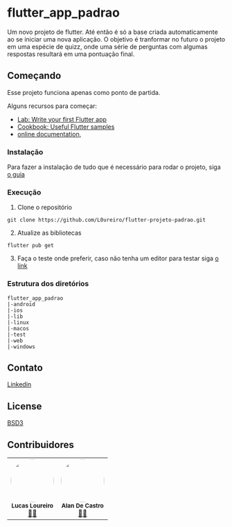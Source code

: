 # flutter_app_padrao

Um novo projeto de flutter. Até então é só a base criada automaticamente ao se iniciar uma nova aplicação. O objetivo é tranformar no futuro o projeto em uma espécie de quizz, onde uma série de perguntas com algumas respostas resultará em uma pontuação final. 

## Começando

Esse projeto funciona apenas como ponto de partida.

Alguns recursos para começar:

- [Lab: Write your first Flutter app](https://docs.flutter.dev/get-started/codelab)
- [Cookbook: Useful Flutter samples](https://docs.flutter.dev/cookbook)
- [online documentation](https://docs.flutter.dev/), 

### Instalação 

Para fazer a instalação de tudo que é necessário para rodar o projeto, siga [o guia](https://docs.flutter.dev/get-started/install)

### Execução 

1. Clone o repositório
```
git clone https://github.com/L0ureiro/flutter-projeto-padrao.git
``` 
2. Atualize as bibliotecas
```
flutter pub get
```
3. Faça o teste onde preferir, caso não tenha um editor para testar siga [o link](https://docs.flutter.dev/get-started/editor?tab=vscode)

### Estrutura dos diretórios

```
flutter_app_padrao
|-android
|-ios
|-lib
|-linux
|-macos
|-test
|-web
|-windows
```

## Contato

[Linkedin](https://www.linkedin.com/public-profile/settings?lipi=urn%3Ali%3Apage%3Ad_flagship3_profile_self_edit_contact-info%3BzSeQnfvvR%2BG9yaPB14zn6w%3D%3D)

## License

[BSD3](LICENSE)

## Contribuidores

<table>
  <tr>
    <td align="center"><img style="border-radius: 50%;" src="" width="100px;" alt=""/><br /><sub><b>Lucas Loureiro</b></sub></a><br /><a href="https://rocketseat.com.br/" title="Rocketseat">👨‍🚀</a></td>
    <td align="center"><img style="border-radius: 50%;" src="" width="100px;" alt=""/><br /><sub><b>Alan De Castro</b></sub></a><br /><a href="https://rocketseat.com.br/" title="Rocketseat">👨‍🚀</a></td>

